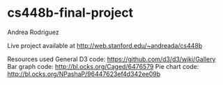 # cs448b-final-project
Andrea Rodriguez

Live project available at http://web.stanford.edu/~andreada/cs448b

Resources used
General D3 code: https://github.com/d3/d3/wiki/Gallery
Bar graph code: http://bl.ocks.org/Caged/6476579
Pie chart code: http://bl.ocks.org/NPashaP/96447623ef4d342ee09b
